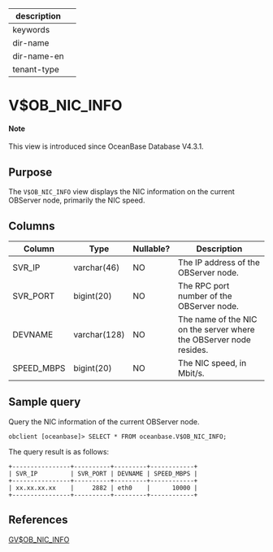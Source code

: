 |description||
|---|---|
|keywords||
|dir-name||
|dir-name-en||
|tenant-type||

# V$OB_NIC_INFO

<main id="notice" type='explain'>
<h4>Note</h4>
<p>This view is introduced since OceanBase Database V4.3.1. </p>
</main>

## Purpose

The `V$OB_NIC_INFO` view displays the NIC information on the current OBServer node, primarily the NIC speed. 

## Columns

| **Column** | **Type** | **Nullable?** | **Description** |
| ------------ | ------- | ------------------- | -------- |
| SVR_IP | varchar(46) | NO | The IP address of the OBServer node. |
| SVR_PORT | bigint(20) | NO | The RPC port number of the OBServer node. |
| DEVNAME | varchar(128) | NO | The name of the NIC on the server where the OBServer node resides. |
| SPEED_MBPS | bigint(20) | NO | The NIC speed, in Mbit/s. |

## Sample query

Query the NIC information of the current OBServer node. 

```shell
obclient [oceanbase]> SELECT * FROM oceanbase.V$OB_NIC_INFO;
```

The query result is as follows:

```shell
+----------------+----------+---------+------------+
| SVR_IP         | SVR_PORT | DEVNAME | SPEED_MBPS |
+----------------+----------+---------+------------+
| xx.xx.xx.xx    |     2882 | eth0    |      10000 |
+----------------+----------+---------+------------+
```

## References

[GV$OB_NIC_INFO](1850.gv-ob_nic_info-of-mysql-mode.md)
